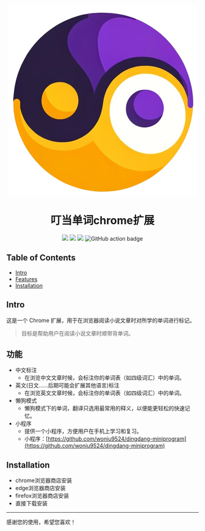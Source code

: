 <div align="center">
<img src="public/icon-128.png" alt="logo"/>
<h1> 叮当单词chrome扩展</h1>

![](https://img.shields.io/badge/React-61DAFB?style=flat-square&logo=react&logoColor=black)
![](https://img.shields.io/badge/Typescript-3178C6?style=flat-square&logo=typescript&logoColor=white)
![](https://badges.aleen42.com/src/vitejs.svg)
![GitHub action badge](https://github.com/Jonghakseo/chrome-extension-boilerplate-react-vite/actions/workflows/build-zip.yml/badge.svg)



</div>

## Table of Contents

- [Intro](#介绍)
- [Features](#功能)
- [Installation](#安装)



## Intro <a name="intro"></a>

这是一个 Chrome 扩展，用于在浏览器阅读小说文章时对所学的单词进行标记。
> 目标是帮助用户在阅读小说文章时顺带背单词。

## 功能 <a name="features"></a>
- 中文标注
  - 在浏览中文文章时候，会标注你的单词表（如四级词汇）中的单词。
- 英文(日文……后期可能会扩展其他语言)标注
  - 在浏览英文文章时候，会标注你的单词表（如四级词汇）中的单词。
- 懒狗模式
  - 懒狗模式下的单词，翻译只选用最常用的释义，以便能更轻松的快速记忆。
- 小程序
  - 提供一个小程序，方便用户在手机上学习和复习。
  - 小程序：[https://github.com/woniu9524/dingdang-miniprogram](https://github.com/woniu9524/dingdang-miniprogram)

## Installation <a name="installation"></a>
- chrome浏览器商店安装
- edge浏览器商店安装
- firefox浏览器商店安装
- 直接下载安装

---

感谢您的使用，希望您喜欢！
